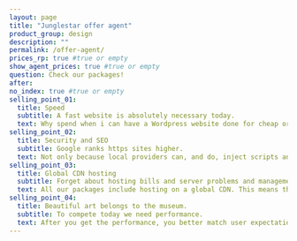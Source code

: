 ```yaml
---
layout: page
title: "Junglestar offer agent"
product_group: design
description: ""
permalink: /offer-agent/
prices_rp: true #true or empty
show_agent_prices: true #true or empty
question: Check our packages!
after:
no_index: true #true or empty
selling_point_01:
  title: Speed
  subtitle: A fast website is absolutely necessary today.
  text: Why spend when i can have a Wordpress website done for cheap or even do it myself? Well, there are many reasons why you better invest in a fast website. Statistic shows that if your website loads slower than 5 seconds you're probably loosing from 30% to 45% of your visitors. Create a segment in you Google Analytics and see how many visitors stay less that 15 seconds (the average time for a WP site to became interactive).
selling_point_02:
  title: Security and SEO
  subtitle: Google ranks https sites higher.
  text: Not only because local providers can, and do, inject scripts and ads into http traffic, but most importantly cos you will get a higher ranking when you have SSL properly installed and your site is served via https. All our packages include this feature. We use all the best practices to have each of your webpages showing up on social media complete with a large image a title and an short text. (Try copy and paste this page's URL into a WhatsApp chat for example...)
selling_point_03:
  title: Global CDN hosting
  subtitle: Forget about hosting bills and server problems and management.
  text: All our packages include hosting on a global CDN. This means that copies of you site exist in various servers strategically located to cover the world. The closest server is the one that will deliver thew website. This cuts loading time by half on average. (Each package offer includes setup and 2 years CDN hosting and maintenance, after that it's 49 euro per year)
selling_point_04:
  title: Beautiful art belongs to the museum.
  subtitle: To compete today we need performance.
  text: After you get the performance, you better match user expectations. So, menu position, footer informations, navigation styles need to be where, and behave as, most users are used to. After that, there is room for creativity. But not really... we have to be concise and straight to the point. The attention span of our users is really short. This is why you better hire a pro web-designer rather than an artist. You better focus on what users need rather that what you like. Both our templates and the custom websites that we build are developed upon these principles... and results show.
---
```


